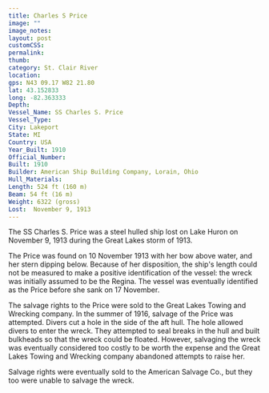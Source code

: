 ```yaml
---
title: Charles S Price
image: ""
image_notes:
layout: post
customCSS:
permalink:
thumb:
category: St. Clair River
location:
gps: N43 09.17 W82 21.80
lat: 43.152833
long: -82.363333
Depth:
Vessel_Name: SS Charles S. Price
Vessel_Type:
City: Lakeport
State: MI
Country: USA
Year_Built: 1910
Official_Number:
Built: 1910
Builder: American Ship Building Company, Lorain, Ohio
Hull_Materials:
Length: 524 ft (160 m)
Beam: 54 ft (16 m)
Weight: 6322 (gross)
Lost:  November 9, 1913
---
```


The SS Charles S. Price was a steel hulled ship lost on Lake Huron on November 9, 1913 during the Great Lakes storm of 1913.

The Price was found on 10 November 1913 with her bow above water, and her stern dipping below. Because of her disposition, the ship's length could not be measured to make a positive identification of the vessel: the wreck was initially assumed to be the Regina. The vessel was eventually identified as the Price before she sank on 17 November.

The salvage rights to the Price were sold to the Great Lakes Towing and Wrecking company. In the summer of 1916, salvage of the Price was attempted. Divers cut a hole in the side of the aft hull. The hole allowed divers to enter the wreck. They attempted to seal breaks in the hull and built bulkheads so that the wreck could be floated. However, salvaging the wreck was eventually considered too costly to be worth the expense and the Great Lakes Towing and Wrecking company abandoned attempts to raise her.

Salvage rights were eventually sold to the American Salvage Co., but they too were unable to salvage the wreck.
